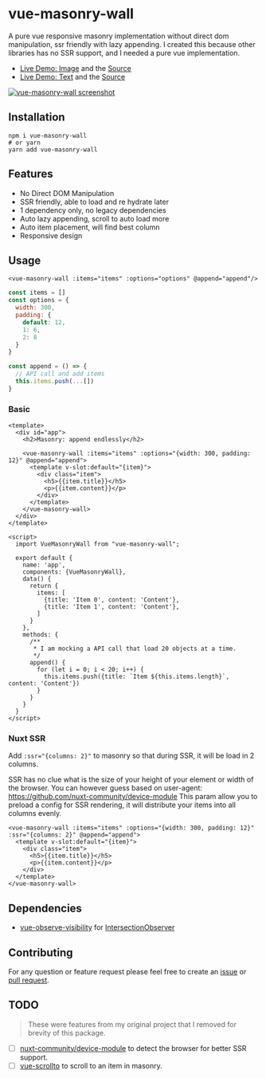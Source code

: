 # vue-masonry-wall
A pure vue responsive masonry implementation without direct dom manipulation, ssr friendly with lazy appending. 
I created this because other libraries has no SSR support, and I needed a pure vue implementation. 

* [Live Demo: Image](https://nuxt-app.now.sh/vue-masonry-wall-image) and the [Source](https://github.com/fuxingloh/nuxt-app/blob/0725466dcf2d3d5338573ca7612f38ecd8fa2fa0/components/examples/ExampleMasonryImage.vue)
* [Live Demo: Text](https://nuxt-app.now.sh/vue-masonry-wall) and the [Source](https://github.com/fuxingloh/nuxt-app/blob/0725466dcf2d3d5338573ca7612f38ecd8fa2fa0/components/examples/ExampleMasonry.vue)

[![vue-masonry-wall screenshot](example.png)](https://nuxt-app.now.sh/vue-masonry-wall-image)

## Installation
```shell script
npm i vue-masonry-wall
# or yarn
yarn add vue-masonry-wall
```

## Features 
* No Direct DOM Manipulation
* SSR friendly, able to load and re hydrate later
* 1 dependency only, no legacy dependencies
* Auto lazy appending, scroll to auto load more
* Auto item placement, will find best column 
* Responsive design

## Usage
```vue
<vue-masonry-wall :items="items" :options="options" @append="append"/>
```

```js
const items = []
const options = {
  width: 300,
  padding: {
    default: 12,
    1: 6,
    2: 8
  }
}

const append = () => {
  // API call and add items
  this.items.push(...[])
}
```

### Basic
```vue
<template>
  <div id="app">
    <h2>Masonry: append endlessly</h2>

    <vue-masonry-wall :items="items" :options="{width: 300, padding: 12}" @append="append">
      <template v-slot:default="{item}">
        <div class="item">
          <h5>{{item.title}}</h5>
          <p>{{item.content}}</p>
        </div>
      </template>
    </vue-masonry-wall>
  </div>
</template>

<script>
  import VueMasonryWall from "vue-masonry-wall";

  export default {
    name: 'app',
    components: {VueMasonryWall},
    data() {
      return {
        items: [
          {title: 'Item 0', content: 'Content'},
          {title: 'Item 1', content: 'Content'},
        ]
      }
    },
    methods: {
      /**
       * I am mocking a API call that load 20 objects at a time.
       */
      append() {
        for (let i = 0; i < 20; i++) {
          this.items.push({title: `Item ${this.items.length}`, content: 'Content'})
        }
      }
    }
  }
</script>
```
### Nuxt SSR
Add `:ssr="{columns: 2}"` to masonry so that during SSR, it will be load in 2 columns.

SSR has no clue what is the size of your height of your element or width of the browser.
You can however guess based on user-agent: https://github.com/nuxt-community/device-module
This param allow you to preload a config for SSR rendering, it will distribute your items into all columns evenly.

```vue
<vue-masonry-wall :items="items" :options="{width: 300, padding: 12}" :ssr="{columns: 2}" @append="append">
  <template v-slot:default="{item}">
    <div class="item">
      <h5>{{item.title}}</h5>
      <p>{{item.content}}</p>
    </div>
  </template>
</vue-masonry-wall>
```

## Dependencies
- [vue-observe-visibility](https://github.com/Akryum/vue-observe-visibility) for [IntersectionObserver](https://github.com/w3c/IntersectionObserver/tree/master/polyfill)

## Contributing
For any question or feature request please feel free to create an [issue](https://github.com/fuxingloh/vue-masonry-wall/issues/new) or [pull request](https://github.com/fuxingloh/vue-masonry-wall/pulls).

## TODO
> These were features from my original project that I removed for brevity of this package. 

* [ ] [nuxt-community/device-module](https://github.com/nuxt-community/device-module) to detect the browser for better SSR support.
* [ ] [vue-scrollto](https://www.npmjs.com/package/vue-scrollto) to scroll to an item in masonry.
